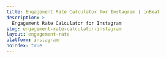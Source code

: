 ```yaml
---
title: Engagement Rate Calculator for Instagram | inBeat
description: >-
  Engagement Rate Calculator for Instagram
slug: engagement-rate-calculator-instagram
layout: engagement-rate
platform: instagram
noindex: true
---
```

